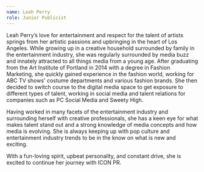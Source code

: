 ```yaml
---
name: Leah Perry
role: Junior Publicist
---
```


Leah Perry’s love for entertainment and respect for the talent of artists springs from her artistic passions and upbringing in the heart of Los Angeles. While growing up in a creative household surrounded by family in the entertainment industry, she was regularly surrounded by media buzz and innately attracted to all things media from a young age. After graduating from the Art Institute of Portland in 2014 with a degree in Fashion Marketing, she quickly gained experience in the fashion world, working for ABC TV shows' costume departments and various fashion brands. She then decided to switch course to the digital media space to get exposure to different types of talent, working in social media and talent relations for companies such as PC Social Media and Sweety High. 

Having worked in many facets of the entertainment industry and surrounding herself with creative professionals, she has a keen eye for what makes talent stand out and a strong knowledge of media concepts and how media is evolving. She is always keeping up with pop culture and entertainment industry trends to be in the know on what is new and exciting. 

With a fun-loving spirit, upbeat personality, and constant drive, she is excited to continue her journey with ICON PR.